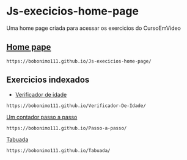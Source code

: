 # Js-execicios-home-page
Uma home page criada para acessar os exercicios do CursoEmVideo 

##  [Home pape](https://bobonimo111.github.io/Js-execicios-home-page/)
```
https://bobonimo111.github.io/Js-execicios-home-page/
```

## Exercicios indexados
- [Verificador de idade](https://bobonimo111.github.io/Verificador-De-Idade/)
```
https://bobonimo111.github.io/Verificador-De-Idade/
```
[Um contador passo a passo](https://bobonimo111.github.io/Passo-a-passo/)
```
https://bobonimo111.github.io/Passo-a-passo/
```
[Tabuada](https://bobonimo111.github.io/Tabuada/)
```
https://bobonimo111.github.io/Tabuada/
```
